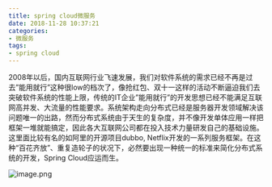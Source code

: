 ```yaml
---
title: spring cloud微服务
date: 2018-11-28 10:37:21
categories: 
- 微服务
tags: 
- spring cloud
---
```

2008年以后，国内互联网行业飞速发展，我们对软件系统的需求已经不再是过去”能用就行”这种很low的档次了，像抢红包、双十一这样的活动不断逼迫我们去突破软件系统的性能上限，传统的IT企业”能用就行”的开发思想已经不能满足互联网高并发、大流量的性能要求。系统架构走向分布式已经是服务器开发领域解决该问题唯一的出路，然而分布式系统由于天生的复杂度，并不像开发单体应用一样把框架一堆就能搞定，因此各大互联网公司都在投入技术力量研发自己的基础设施。这里面比较有名的如阿里的开源项目dubbo, Netflix开发的一系列服务框架。在这种“百花齐放”、重复造轮子的状况下，必然要出现一种统一的标准来简化分布式系统的开发，Spring Cloud应运而生。
<!-- more -->
![image.png](https://upload-images.jianshu.io/upload_images/5189695-fb5af178b28c633a.png?imageMogr2/auto-orient/strip%7CimageView2/2/w/1240)
